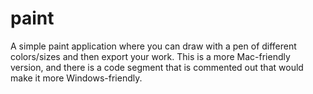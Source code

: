 # paint
A simple paint application where you can draw with a pen of different colors/sizes and then export your work. This is a more Mac-friendly version, and there is a code segment that is commented out that would make it more Windows-friendly.
